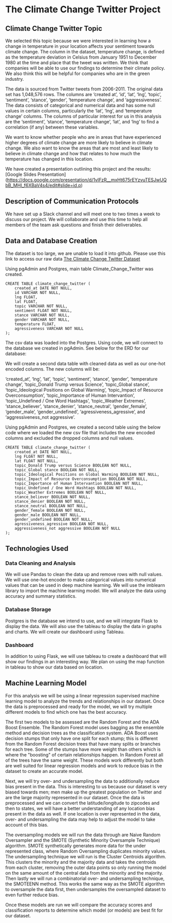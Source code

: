 # The Climate Change Twitter Project


## Climate Change Twitter Topic

We selected this topic because we were interested in learning how a change in temperature in your location affects your sentiment towards climate change. The column in the dataset, temperature change, is defined as the temperature deviation in Celsius from January 1951 to December 1980 at the time and place that the tweet was written. We think that companies will be able to use our findings to determine their climate policy. We also think this will be helpful for companies who are in the green industry. 

The data is sourced from Twitter tweets from 2006-2011. The original data set has 1,048,576 rows. The columns are ‘created at’, ‘id’, ‘lat’, ‘lng’, ‘topic’, ‘sentiment’, ‘stance’, ‘gender’, ‘temperature change’, and ‘aggressiveness’. The data consists of categorical and numerical data and has some null values in certain columns, particularly the ‘lat’, ‘lng’, and ‘temperature change’ columns. The columns of particular interest for us in this analysis are the ‘sentiment’, ‘stance’, ‘temperature change’, ‘lat’, and ‘lng’ to find a correlation (if any) between these variables.

We want to know whether people who are in areas that have experienced higher degrees of climate change are more likely to believe in climate change. We also want to know the areas that are most and least likely to believe in climate change and how that relates to how much the temperature has changed in this location.

We have created a presentation outlining this project and the results: [Google Slides Presentation]
(https://docs.google.com/presentation/d/1vIFzR__mxHt675rEYzvuTESJwUQbB_MHI_f6XBaV4s4/edit#slide=id.p)

## Description of Communication Protocols
We have set up a Slack channel and will meet one to two times a week to discuss our project. We will collaborate and use this time to help all members of the team ask questions and finish their deliverables. 


## Data and Database Creation 

The dataset is too large, we are unable to load it into github. Please use this link to access our raw data [The Climate Change Twitter Dataset](https://www.kaggle.com/datasets/deffro/the-climate-change-twitter-dataset)


Using pgAdmin and Postgres, main table Climate_Change_Twitter was created.

```
CREATE TABLE climate_change_twitter (
    created_at DATE NOT NULL, 
    id VARCHAR NOT NULL,
    lng FLOAT,
    lat FLOAT, 
    topic VARCHAR NOT NULL,
    sentiment FLOAT NOT NULL,
    stance VARCHAR NOT NULL,
    gender VARCHAR NOT NULL,
    temperature FLOAT,
    agressiveness VARCHAR NOT NULL
);
```

The csv data was loaded into the Postgres. Using code, we will connect to the database we created in pgAdmin. See below for the ERD for our database:


We will create a second data table with cleaned data as well as our one-hot encoded columns.  The new columns will be: 

‘created_at’, ‘lng’, ‘lat’, ‘topic’, ‘sentiment’, ‘stance’, ‘gender’, ‘temperature change’, ‘topic_Donald Trump versus Science’, ‘topic_Global stance’, ‘topic_Ideological Positions on Global Warming’, ‘topic_Impact of Resource Overconsumption’, ‘topic_Importance of Human Intervantion’, ‘topic_Undefined / One Word Hashtags’, ‘topic_Weather Extremes’, ‘stance_believer’, ‘stance_denier’, ‘stance_neutral’, ‘gender_female’, ‘gender_male’, ‘gender_undefined’, ‘agressiveness_agressive’, and ‘aggressiveness_not aggressive’.

Using pgAdmin and Postgres, we created a second table using the below code where we loaded the new csv file that includes the new encoded columns and excluded the dropped columns and null values.

```
CREATE TABLE climate_change_twitter (
    created_at DATE NOT NULL, 
    lng FLOAT NOT NULL,
    lat FLOAT NOT NULL, 
    topic_Donald Trump versus Science BOOLEAN NOT NULL,
    topic_Global stance BOOLEAN NOT NULL,
    topic_Ideological Positions on Global Warming BOOLEAN NOT NULL,
    topic_Impact of Resource Overconsumption BOOLEAN NOT NULL,
    topic_Importance of Human Intervantion BOOLEAN NOT NULL,
    topic_Undefined / One Word Hashtags BOOLEAN NOT NULL,
    topic_Weather Extremes BOOLEAN NOT NULL,
    stance_believer BOOLEAN NOT NULL,
    stance_denier BOOLEAN NOT NULL,
    stance_neutral BOOLEAN NOT NULL,
    gender_female BOOLEAN NOT NULL,
    gender_male BOOLEAN NOT NULL,
    gender_undefined BOOLEAN NOT NULL,
    agressiveness_agressive BOOLEAN NOT NULL,
    aggressiveness_not aggressive BOOLEAN NOT NULL
);
```

## Technologies Used

### Data Cleaning and Analysis
We will use Pandas to clean the data up and remove rows with null values. We will use one-hot encoder to make categorical values into numerical values that can be used in deep machine learning. We will use the imblearn library to import the machine learning model. We will analyze the data using accuracy and summary statistics.

### Database Storage

Postgres is the database we intend to use, and we will integrate Flask to display the data. We will also use the tableau to display the data in graphs and charts. We will create our dashboard using Tableau.

### Dashboard

In addition to using Flask, we will use tableau to create a dashboard that will show our findings in an interesting way. We plan on using the map function in tableau to show our data based on location.


## Machine Learning Model

For this analysis we will be using a linear regression supervised machine learning model to analyze the trends and relationships in our dataset. Once the data is preprocessed and ready for the model, we will try multiple different models to find which one has the best accuracy.

The first two models to be assessed are the Random Forest and the ADA Boost Ensemble. The Random Forest model uses bagging as the ensemble method and decision trees as the classification system. ADA Boost uses decision stumps that only have one split for each stump; this is different from the Random Forest decision trees that have many splits or branches for each tree. Some of the stumps have more weight than others which is where the "boosting" of certain relationships happen. In Random Forest all of the trees have the same weight. These models work differently but both are well suited for linear regression models and work to reduce bias in the dataset to create an accurate model.

Next, we will try over- and undersampling the data to additionally reduce bias present in the data. This is interesting to us because our dataset is very biased towards men; men make up the greatest population on Twitter and are the large majority represented in our dataset. Once the data is preprocessed and we can convert the latitude/longitude to zipcodes and then to states, we will have a better understanding of any location bias present in the data as well. If one location is over represented in the data, over- and undersampling the data may help to adjust the model to take account of this bias. 

The oversampling models we will run the data through are Naive Random Oversampler and the SMOTE (Synthetic Minority Oversample Technique) algorithm. SMOTE synthetically generates more data for the under represented class, where Random Oversampling duplicates minority values. The undersampling technique we will run is the Cluster Centroids algorithm. This clusters the minority and the majority data and takes the centroids from each cluster, removing the outer data points so only running the model on the same amount of the central data from the minority and the majority. Then lastly we will run a combinatorial over- and undersampling technique, the SMOTEENN method. This works the same way as the SMOTE algorithm to oversample the data first, then undersamples the oversampled dataset to even further reduce bias.

Once these models are run we will compare the accuracy scores and classification reports to determine which model (or models) are best fit for our dataset.


